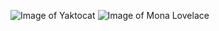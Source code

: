 ![Image of Yaktocat](https://octodex.github.com/images/yaktocat.png)
![Image of Mona Lovelace](https://octodex.github.com/images/mona-lovelace.jpg)
